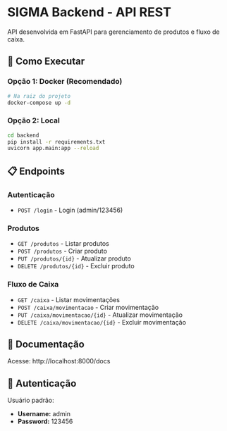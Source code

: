 # SIGMA Backend - API REST

API desenvolvida em FastAPI para gerenciamento de produtos e fluxo de caixa.

## 🚀 Como Executar

### Opção 1: Docker (Recomendado)
```bash
# Na raiz do projeto
docker-compose up -d
```

### Opção 2: Local
```bash
cd backend
pip install -r requirements.txt
uvicorn app.main:app --reload
```

## 📋 Endpoints

### Autenticação
- `POST /login` - Login (admin/123456)

### Produtos  
- `GET /produtos` - Listar produtos
- `POST /produtos` - Criar produto
- `PUT /produtos/{id}` - Atualizar produto
- `DELETE /produtos/{id}` - Excluir produto

### Fluxo de Caixa
- `GET /caixa` - Listar movimentações
- `POST /caixa/movimentacao` - Criar movimentação
- `PUT /caixa/movimentacao/{id}` - Atualizar movimentação
- `DELETE /caixa/movimentacao/{id}` - Excluir movimentação

## 📖 Documentação

Acesse: http://localhost:8000/docs

## 🔑 Autenticação

Usuário padrão:
- **Username:** admin
- **Password:** 123456
